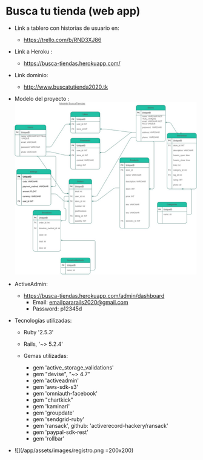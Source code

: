 # Busca tu tienda (web app)

*  Link a tablero con historias de usuario en:
    * https://trello.com/b/RND3XJ86


* Link a Heroku : 
    * https://busca-tiendas.herokuapp.com/


* Link dominio:
    * http://www.buscatutienda2020.tk


* Modelo del proyecto :
![Alt text](proyectobuscafisico3.jpg?raw=true "Modelo")



* ActiveAdmin:
    * https://busca-tiendas.herokuapp.com/admin/dashboard 
        * Email: emailpararails2020@gmail.com
        * Password: p12345d 

* Tecnologías utilizadas:

    * Ruby '2.5.3'
    * Rails, '~> 5.2.4'

    * Gemas utilizadas:
        
        * gem 'active_storage_validations'
        * gem "devise", "~> 4.7"
        * gem 'activeadmin'
        * gem 'aws-sdk-s3'
        * gem 'omniauth-facebook'
        * gem "chartkick"
        * gem 'kaminari'
        * gem 'groupdate'
        * gem 'sendgrid-ruby'
        * gem 'ransack', github: 'activerecord-hackery/ransack'
        * gem 'paypal-sdk-rest'
        * gem 'rollbar'
        
* ![](/app/assets/images/registro.png =200x200)
